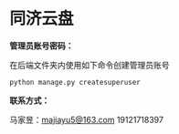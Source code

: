 # 同济云盘

**管理员账号密码：**

在后端文件夹内使用如下命令创建管理员账号

```shell
python manage.py createsuperuser
```

**联系方式：**

马家昱：majiayu5@163.com 19121718397